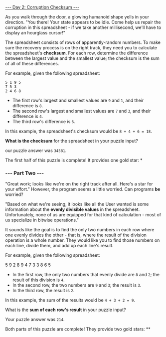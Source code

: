 [--- Day 2: Corruption Checksum ---](https://adventofcode.com/2017/day/2)

As you walk through the door, a glowing humanoid shape yells in your direction. "You there! Your state appears to be idle. Come help us repair the corruption in this spreadsheet - if we take another millisecond, we'll have to display an hourglass cursor!"

The spreadsheet consists of rows of apparently-random numbers. To make sure the recovery process is on the right track, they need you to calculate the spreadsheet's **checksum**. For each row, determine the difference between the largest value and the smallest value; the checksum is the sum of all of these differences.

For example, given the following spreadsheet:

    5 1 9 5
    7 5 3
    2 4 6 8

  - The first row's largest and smallest values are `9` and `1`, and their difference is `8`.
  - The second row's largest and smallest values are `7` and `3`, and their difference is `4`.
  - The third row's difference is `6`.

In this example, the spreadsheet's checksum would be `8 + 4 + 6 = 18`.

**What is the checksum** for the spreadsheet in your puzzle input?

our puzzle answer was `34581`.

The first half of this puzzle is complete! It provides one gold star: *

### --- Part Two ---

"Great work; looks like we're on the right track after all. Here's a star for your effort." However, the program seems a little worried. Can programs **be** worried?

"Based on what we're seeing, it looks like all the User wanted is some information about the **evenly divisible values** in the spreadsheet. Unfortunately, none of us are equipped for that kind of calculation - most of us specialize in bitwise operations."

It sounds like the goal is to find the only two numbers in each row where one evenly divides the other - that is, where the result of the division operation is a whole number. They would like you to find those numbers on each line, divide them, and add up each line's result.

For example, given the following spreadsheet:

  5 9 2 8
  9 4 7 3
  3 8 6 5

  - In the first row, the only two numbers that evenly divide are `8` and `2`; the result of this division is `4`.
  - In the second row, the two numbers are `9` and `3`; the result is `3`.
  - In the third row, the result is `2`.

In this example, the sum of the results would be `4 + 3 + 2 = 9`.

What is the **sum of each row's result** in your puzzle input?

Your puzzle answer was `214`.

Both parts of this puzzle are complete! They provide two gold stars: **
